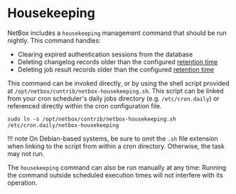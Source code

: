 # Housekeeping

NetBox includes a `housekeeping` management command that should be run nightly. This command handles:

* Clearing expired authentication sessions from the database
* Deleting changelog records older than the configured [retention time](../configuration/dynamic-settings.md#changelog_retention)
* Deleting job result records older than the configured [retention time](../configuration/dynamic-settings.md#jobresult_retention)

This command can be invoked directly, or by using the shell script provided at `/opt/netbox/contrib/netbox-housekeeping.sh`. This script can be linked from your cron scheduler's daily jobs directory (e.g. `/etc/cron.daily`) or referenced directly within the cron configuration file.

```shell
sudo ln -s /opt/netbox/contrib/netbox-housekeeping.sh /etc/cron.daily/netbox-housekeeping
```

!!! note
    On Debian-based systems, be sure to omit the `.sh` file extension when linking to the script from within a cron directory. Otherwise, the task may not run.

The `housekeeping` command can also be run manually at any time: Running the command outside scheduled execution times will not interfere with its operation.
